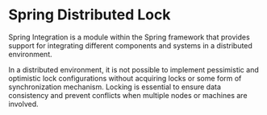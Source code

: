 # Spring Distributed Lock
Spring Integration is a module within the Spring framework that provides support for integrating different components and systems in a distributed environment.

In a distributed environment, it is not possible to implement pessimistic and optimistic lock configurations without acquiring locks or some form of synchronization mechanism. Locking is essential to ensure data consistency and prevent conflicts when multiple nodes or machines are involved.


